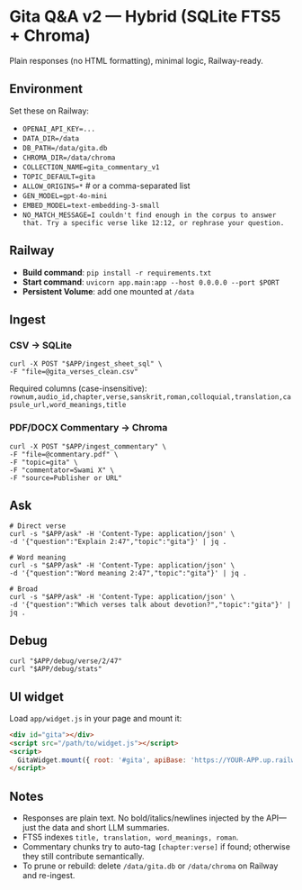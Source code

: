 
# Gita Q&A v2 — Hybrid (SQLite FTS5 + Chroma)

Plain responses (no HTML formatting), minimal logic, Railway-ready.

## Environment

Set these on Railway:

- `OPENAI_API_KEY=...`
- `DATA_DIR=/data`
- `DB_PATH=/data/gita.db`
- `CHROMA_DIR=/data/chroma`
- `COLLECTION_NAME=gita_commentary_v1`
- `TOPIC_DEFAULT=gita`
- `ALLOW_ORIGINS=*`           # or a comma-separated list
- `GEN_MODEL=gpt-4o-mini`
- `EMBED_MODEL=text-embedding-3-small`
- `NO_MATCH_MESSAGE=I couldn't find enough in the corpus to answer that. Try a specific verse like 12:12, or rephrase your question.`

## Railway

- **Build command**: `pip install -r requirements.txt`
- **Start command**: `uvicorn app.main:app --host 0.0.0.0 --port $PORT`
- **Persistent Volume**: add one mounted at `/data`

## Ingest

### CSV → SQLite
```
curl -X POST "$APP/ingest_sheet_sql" \
-F "file=@gita_verses_clean.csv"
```

Required columns (case-insensitive):
`rownum,audio_id,chapter,verse,sanskrit,roman,colloquial,translation,capsule_url,word_meanings,title`

### PDF/DOCX Commentary → Chroma
```
curl -X POST "$APP/ingest_commentary" \
-F "file=@commentary.pdf" \
-F "topic=gita" \
-F "commentator=Swami X" \
-F "source=Publisher or URL"
```

## Ask

```
# Direct verse
curl -s "$APP/ask" -H 'Content-Type: application/json' \
-d '{"question":"Explain 2:47","topic":"gita"}' | jq .

# Word meaning
curl -s "$APP/ask" -H 'Content-Type: application/json' \
-d '{"question":"Word meaning 2:47","topic":"gita"}' | jq .

# Broad
curl -s "$APP/ask" -H 'Content-Type: application/json' \
-d '{"question":"Which verses talk about devotion?","topic":"gita"}' | jq .
```

## Debug

```
curl "$APP/debug/verse/2/47"
curl "$APP/debug/stats"
```

## UI widget

Load `app/widget.js` in your page and mount it:
```html
<div id="gita"></div>
<script src="/path/to/widget.js"></script>
<script>
  GitaWidget.mount({ root: '#gita', apiBase: 'https://YOUR-APP.up.railway.app' });
</script>
```

## Notes

- Responses are plain text. No bold/italics/newlines injected by the API—just the data and short LLM summaries.
- FTS5 indexes `title, translation, word_meanings, roman`.
- Commentary chunks try to auto-tag `[chapter:verse]` if found; otherwise they still contribute semantically.
- To prune or rebuild: delete `/data/gita.db` or `/data/chroma` on Railway and re-ingest.
